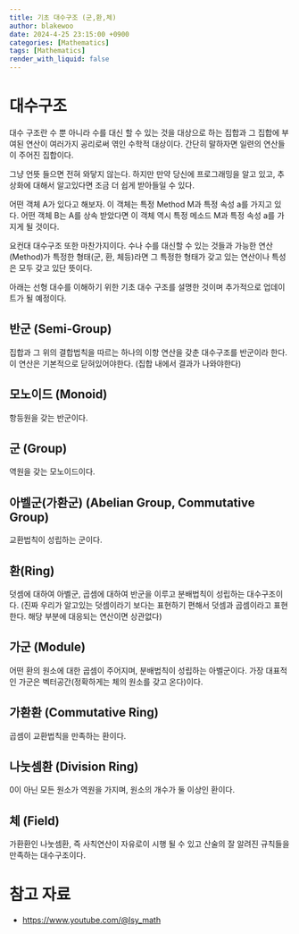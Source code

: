 ```yaml
---
title: 기초 대수구조 (군,환,체)
author: blakewoo
date: 2024-4-25 23:15:00 +0900
categories: [Mathematics]
tags: [Mathematics]
render_with_liquid: false
---
```


# 대수구조
대수 구조란 수 뿐 아니라 수를 대신 할 수 있는 것을
대상으로 하는 집합과 그 집합에 부여된 연산이 여러가지 공리로써 엮인 수학적 대상이다.
간단히 말하자면 일련의 연산들이 주어진 집합이다.

그냥 언뜻 들으면 전혀 와닿지 않는다.
하지만 만약 당신에 프로그래밍을 알고 있고, 추상화에 대해서 알고있다면 조금 더 쉽게 받아들일 수 있다.

어떤 객체 A가 있다고 해보자. 이 객체는 특정 Method M과 특정 속성 a를 가지고 있다.
어떤 객체 B는 A를 상속 받았다면 이 객체 역시 특정 메소드 M과 특정 속성 a를 가지게 될 것이다.

요컨대 대수구조 또한 마찬가지이다. 수나 수를 대신할 수 있는 것들과 가능한 연산(Method)가
특정한 형태(군, 환, 체등)라면 그 특정한 형태가 갖고 있는 연산이나 특성은 모두 갖고 있단 뜻이다.

아래는 선형 대수를 이해하기 위한 기초 대수 구조를 설명한 것이며
추가적으로 업데이트가 될 예정이다.

## 반군 (Semi-Group)
집합과 그 위의 결합법칙을 따르는 하나의 이항 연산을 갖춘 대수구조를 반군이라 한다.
이 연산은 기본적으로 닫혀있어야한다. (집합 내에서 결과가 나와야한다)

## 모노이드 (Monoid)
항등원을 갖는 반군이다.

## 군 (Group)
역원을 갖는 모노이드이다.

## 아벨군(가환군) (Abelian Group, Commutative Group)
교환법칙이 성립하는 군이다.

## 환(Ring)
덧셈에 대하여 아벨군, 곱셈에 대하여 반군을 이루고 분배법칙이 성립하는 대수구조이다.
(진짜 우리가 알고있는 덧셈이라기 보다는 표현하기 편해서 덧셈과 곱셈이라고 표현한다.
해당 부분에 대응되는 연산이면 상관없다)

## 가군 (Module)
어떤 환의 원소에 대한 곱셈이 주어지며, 분배법칙이 성립하는 아벨군이다.
가장 대표적인 가군은 벡터공간(정확하게는 체의 원소를 갖고 온다)이다.

## 가환환 (Commutative Ring)
곱셈이 교환법칙을 만족하는 환이다.

## 나눗셈환 (Division Ring)
0이 아닌 모든 원소가 역원을 가지며, 원소의 개수가 둘 이상인 환이다.

## 체 (Field)
가환환인 나눗셈환, 즉 사칙연산이 자유로이 시행 될 수 있고
산술의 잘 알려진 규칙들을 만족하는 대수구조이다.



# 참고 자료
- https://www.youtube.com/@lsy_math
